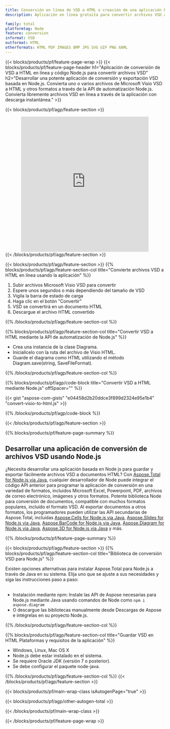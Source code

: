 ```yaml
---
title: Conversión en línea de VSD a HTML o creación de una aplicación basada en Node.js para convertir archivos VSD
description: Aplicación en línea gratuita para convertir archivos VSD a HTML. Código de la biblioteca de conversión Node.js para documentos VSD de Microsoft Visio. 

family: total
platformtag: Node
feature: conversion
informat: VSD
outformat: HTML
otherformats: HTML PDF IMAGES BMP JPG SVG GIF PNG XAML
---
```

{{< blocks/products/pf/feature-page-wrap >}}
{{< blocks/products/pf/feature-page-header h1="Aplicación de conversión de VSD a HTML en línea y código Node.js para convertir archivos VSD" h2="Desarrollar una potente aplicación de conversión y exportación VSD basada en Node.js. Convierta uno o varios archivos de Microsoft Visio VSD a HTML y otros formatos a través de la API de automatización Node.js. Convierta libremente archivos VSD en línea a través de la aplicación con descarga instantánea." >}}


{{< blocks/products/pf/agp/feature-section >}}

<div class="container-fluid agp-content bg-white aboutfile box-1 vh100 section nopbtm">
<div class=container>
<div class=row>
<div class="demobox tc col-md-12 padding-0" align="center">

<iframe title="Aplicación gratuita en línea para convertir de VSD a HTML" style="border: none; height: 426px;" scrolling="no" src="https://total-conversion-app-65z5r2lp.k8s.dynabic.com/?to=html&from=vsd" id="child-iframe" width="80%"></iframe>

</div></div>
</div></div>
{{< /blocks/products/pf/agp/feature-section >}}


{{< blocks/products/pf/agp/feature-section >}}
{{% blocks/products/pf/agp/feature-section-col title="Convierte archivos VSD a HTML en línea usando la aplicación" %}}

1. Subir archivos Microsoft Visio VSD para convertir
1. Espere unos segundos o más dependiendo del tamaño de VSD
1. Vigila la barra de estado de carga
1. Haga clic en el botón "Convertir"
1. VSD se convertirá en un documento HTML
1. Descargue el archivo HTML convertido

{{% /blocks/products/pf/agp/feature-section-col %}}

{{% blocks/products/pf/agp/feature-section-col title="Convertir VSD a HTML mediante la API de automatización de Node.js" %}}

- Crea una instancia de la clase Diagrama.
- Inicialícelo con la ruta del archivo de Visio HTML.
- Guarde el diagrama como HTML utilizando el método Diagram.save(string, SaveFileFormat).

{{% /blocks/products/pf/agp/feature-section-col %}}

{{% blocks/products/pf/agp/code-block title="Convertir VSD a HTML mediante Node.js" offSpacer="" %}}

{{< gist "aspose-com-gists" "e04458d2b20ddce3f899d2324e95e1b4" "convert-visio-to-html.js" >}}

{{% /blocks/products/pf/agp/code-block %}}

{{< /blocks/products/pf/agp/feature-section >}}

{{% blocks/products/pf/feature-page-summary %}}

<h2>Desarrollar una aplicación de conversión de archivos VSD usando Node.js</h2>

¿Necesita desarrollar una aplicación basada en Node js para guardar y exportar fácilmente archivos VSD a documentos HTML? Con [Aspose.Total for Node.js via Java](https://products.aspose.com/total/es/nodejs-java/), cualquier desarrollador de Node puede integrar el código API anterior para programar la aplicación de conversión en una variedad de formatos, incluidos Microsoft Excel, Powerpoint, PDF, archivos de correo electrónico, imágenes y otros formatos. Potente biblioteca Node para conversión de documentos, compatible con muchos formatos populares, incluido el formato VSD. Al exportar documentos a otros formatos, los programadores pueden utilizar las API secundarias de Aspose.Total, incluidas [Aspose.Cells for Node.js via Java](https://products.aspose.com/cells/es/nodejs-java/), [Aspose.Slides for Node.js via Java](https://products.aspose.com/slides/es/nodejs-java/), [Aspose.BarCode for Node.js via Java](https://products.aspose.com/barcode/es/nodejs-java/), [Aspose.Diagram for Node.js via Java](https://products.aspose.com/diagram/es/nodejs-java/), [Aspose.3D for Node.js via Java](https://products.aspose.com/3d/es/nodejs-java/) y más. 
 
 

{{% /blocks/products/pf/feature-page-summary %}}

{{< blocks/products/pf/agp/feature-section >}}
{{% blocks/products/pf/agp/feature-section-col title="Biblioteca de conversión VSD para Node.js" %}}

Existen opciones alternativas para instalar Aspose.Total para Node.js a través de Java en su sistema. Elija uno que se ajuste a sus necesidades y siga las instrucciones paso a paso:<br /><br />

- Instalación mediante npm: Instale las API de Aspose necesarias para Node.js mediante Java usando comandos de Node como ```npm i aspose.diagram```
- O descargue las bibliotecas manualmente desde Descargas de Aspose e intégrelas en su proyecto Node.js.

{{% /blocks/products/pf/agp/feature-section-col %}}

{{% blocks/products/pf/agp/feature-section-col title="Guardar VSD en HTML Plataformas y requisitos de la aplicación" %}}

- Windows, Linux, Mac OS X
- Node.js debe estar instalado en el sistema.
- Se requiere Oracle JDK (versión 7 o posterior).
- Se debe configurar el paquete node-java.

{{% /blocks/products/pf/agp/feature-section-col %}}
{{< /blocks/products/pf/agp/feature-section >}}

{{< blocks/products/pf/main-wrap-class isAutogenPage="true" >}}

{{< blocks/products/pf/agp/other-autogen-total >}}

{{< /blocks/products/pf/main-wrap-class >}}

{{< /blocks/products/pf/feature-page-wrap >}}